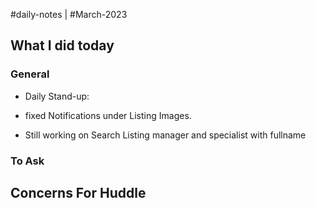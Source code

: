 #daily-notes | #March-2023

## What I did today


### General

- Daily Stand-up: 

- fixed Notifications under Listing Images. 
- Still working on Search Listing manager and specialist with fullname

### To Ask


## Concerns For Huddle

